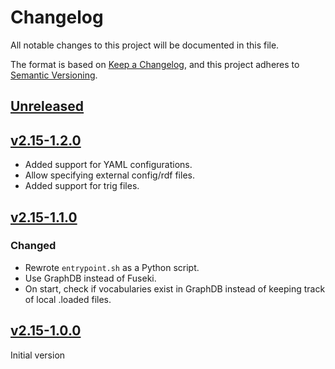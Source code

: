 # Changelog

All notable changes to this project will be documented in this file.

The format is based on [Keep a Changelog](https://keepachangelog.com/en/1.1.0/),
and this project adheres to [Semantic Versioning](https://semver.org/spec/v2.0.0.html).

## [Unreleased]

## [v2.15-1.2.0]

- Added support for YAML configurations.
- Allow specifying external config/rdf files.
- Added support for trig files.

## [v2.15-1.1.0]

### Changed

 - Rewrote `entrypoint.sh` as a Python script.
 - Use GraphDB instead of Fuseki.
 - On start, check if vocabularies exist in GraphDB instead of keeping track of local .loaded files.

## [v2.15-1.0.0]

Initial version

[Unreleased]: https://github.com/knaw-huc/sd-skosmos
[v2.15-1.0.0]: https://github.com/knaw-huc/sd-skosmos/releases/tag/v2.15-1.0-RC4
[v2.15-1.1.0]: https://github.com/knaw-huc/sd-skosmos/releases/tag/v2.15-1.1.0
[v2.15-1.2.0]: https://github.com/knaw-huc/sd-skosmos/releases/tag/v2.15-1.2.0
